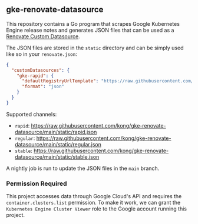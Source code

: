 ## gke-renovate-datasource

This repository contains a Go program that scrapes Google Kubernetes Engine release notes
and generates JSON files that can be used as a [Renovate Custom Datasource][renovate-custom-datasource].

The JSON files are stored in the `static` directory and can be simply used like so in your `renovate.json`:

```json
{
  "customDatasources": {
    "gke-rapid": {
      "defaultRegistryUrlTemplate": "https://raw.githubusercontent.com/kong/gke-renovate-datasource/main/static/rapid.json",
      "format": "json"
    }
  }
}
```

Supported channels:

- `rapid`: https://raw.githubusercontent.com/kong/gke-renovate-datasource/main/static/rapid.json
- `regular`: https://raw.githubusercontent.com/kong/gke-renovate-datasource/main/static/regular.json
- `stable`: https://raw.githubusercontent.com/kong/gke-renovate-datasource/main/static/stable.json

A nightly job is run to update the JSON files in the `main` branch.

[renovate-custom-datasource]: https://docs.renovatebot.com/modules/datasource/custom/


### Permission Required

This project accesses data through Google Cloud's API and requires the `container.clusters.list` permission.
To make it work, we can grant the `Kubernetes Engine Cluster Viewer` role to the Google account running this project.